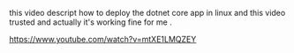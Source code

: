 this video descript how to deploy the dotnet core app in linux and this video trusted and actually it's working fine for me . 

https://www.youtube.com/watch?v=mtXE1LMQZEY
